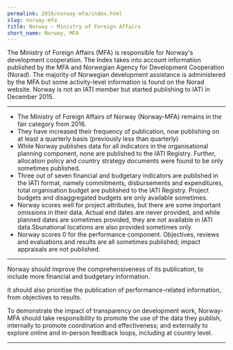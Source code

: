 ```yaml
---
permalink: 2018/norway-mfa/index.html
slug: norway-mfa
title: Norway – Ministry of Foreign Affairs
short_name: Norway, MFA
---
```


The Ministry of Foreign Affairs (MFA) is responsible for Norway's development cooperation. The Index takes into account information published by the MFA and Norwegian Agency for Development Cooperation (Norad). The majority of Norwegian development assistance is administered by the MFA but some activity-level information is found on the Norad website. Norway is not an IATI member but started publishing to IATI in December 2015. 

---

- The Ministry of Foreign Affairs of Norway (Norway-MFA) remains in the fair category from 2016. 
- They have increased their frequency of publication, now publishing on at least a quarterly basis (previously less than quarterly)
- While Norway publishes data for all indicators in the organisational planning component, none are published to the IATI Registry. Further, allocation policy and country strategy documents were found to be only sometimes published. 
- Three out of seven financial and budgetary indicators are published in the IATI format, namely commitments, disbursements and expenditures, total organisation budget are published to the IATI Registry. Project budgets and disaggregated budgets are only available sometimes.
- Norway scores well for project attributes, but there are some important omissions in their data. Actual end dates are never provided, and while planned dates are sometimes provided, they are not available in IATI data.Sbunational locations are also provided sometimes only.
- Norway scores 0 for the performance component. Objectives, reviews and evaluations and results are all sometimes published; impact appraisals are not published.

---

Norway should improve the comprehensiveness of its publication, to include more financial and budgetary information. 

It should also prioritise the publication of performance-related information, from objectives to results. 

To demonstrate the impact of transparency on development work, Norway-MFA should take responsibility to promote the use of the data they publish, internally to promote coordination and effectiveness; and externally to explore online and in-person feedback loops, including at country level.

---
